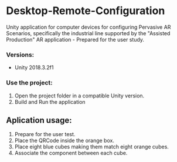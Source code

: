 # Desktop-Remote-Configuration

Unity application for computer devices for configuring Pervasive AR Scenarios, specifically the industrial line supported by the "Assisted Production" AR application - Prepared for the user study.

### Versions:

 - Unity 2018.3.2f1
 
 ### Use the project:
 1. Open the project folder in a compatible Unity version.
 2. Build and Run the application

## Aplication usage:
1. Prepare for the user test.
2. Place the QRCode inside the orange box.
3. Place eight blue cubes making them match eight orange cubes.
4. Associate the component between each cube.
